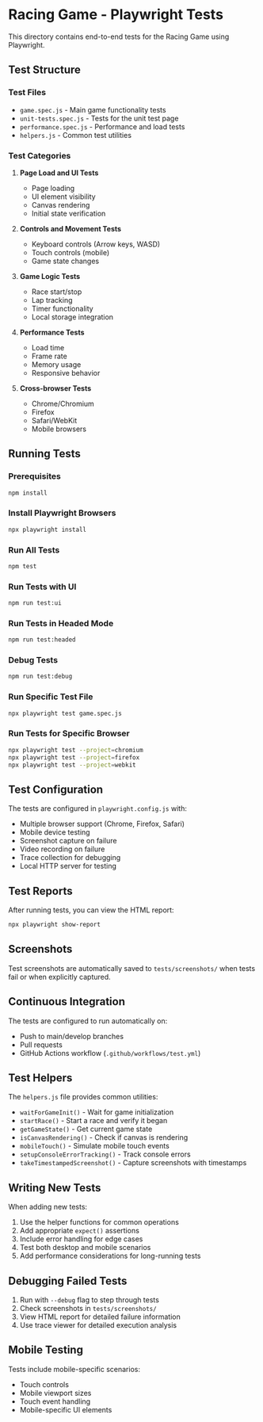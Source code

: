 # Racing Game - Playwright Tests

This directory contains end-to-end tests for the Racing Game using Playwright.

## Test Structure

### Test Files

- `game.spec.js` - Main game functionality tests
- `unit-tests.spec.js` - Tests for the unit test page
- `performance.spec.js` - Performance and load tests
- `helpers.js` - Common test utilities

### Test Categories

1. **Page Load and UI Tests**
   - Page loading
   - UI element visibility
   - Canvas rendering
   - Initial state verification

2. **Controls and Movement Tests**
   - Keyboard controls (Arrow keys, WASD)
   - Touch controls (mobile)
   - Game state changes

3. **Game Logic Tests**
   - Race start/stop
   - Lap tracking
   - Timer functionality
   - Local storage integration

4. **Performance Tests**
   - Load time
   - Frame rate
   - Memory usage
   - Responsive behavior

5. **Cross-browser Tests**
   - Chrome/Chromium
   - Firefox
   - Safari/WebKit
   - Mobile browsers

## Running Tests

### Prerequisites

```bash
npm install
```

### Install Playwright Browsers

```bash
npx playwright install
```

### Run All Tests

```bash
npm test
```

### Run Tests with UI

```bash
npm run test:ui
```

### Run Tests in Headed Mode

```bash
npm run test:headed
```

### Debug Tests

```bash
npm run test:debug
```

### Run Specific Test File

```bash
npx playwright test game.spec.js
```

### Run Tests for Specific Browser

```bash
npx playwright test --project=chromium
npx playwright test --project=firefox
npx playwright test --project=webkit
```

## Test Configuration

The tests are configured in `playwright.config.js` with:

- Multiple browser support (Chrome, Firefox, Safari)
- Mobile device testing
- Screenshot capture on failure
- Video recording on failure
- Trace collection for debugging
- Local HTTP server for testing

## Test Reports

After running tests, you can view the HTML report:

```bash
npx playwright show-report
```

## Screenshots

Test screenshots are automatically saved to `tests/screenshots/` when tests fail or when explicitly captured.

## Continuous Integration

The tests are configured to run automatically on:
- Push to main/develop branches
- Pull requests
- GitHub Actions workflow (`.github/workflows/test.yml`)

## Test Helpers

The `helpers.js` file provides common utilities:

- `waitForGameInit()` - Wait for game initialization
- `startRace()` - Start a race and verify it began
- `getGameState()` - Get current game state
- `isCanvasRendering()` - Check if canvas is rendering
- `mobileTouch()` - Simulate mobile touch events
- `setupConsoleErrorTracking()` - Track console errors
- `takeTimestampedScreenshot()` - Capture screenshots with timestamps

## Writing New Tests

When adding new tests:

1. Use the helper functions for common operations
2. Add appropriate `expect()` assertions
3. Include error handling for edge cases
4. Test both desktop and mobile scenarios
5. Add performance considerations for long-running tests

## Debugging Failed Tests

1. Run with `--debug` flag to step through tests
2. Check screenshots in `tests/screenshots/`
3. View HTML report for detailed failure information
4. Use trace viewer for detailed execution analysis

## Mobile Testing

Tests include mobile-specific scenarios:
- Touch controls
- Mobile viewport sizes
- Touch event handling
- Mobile-specific UI elements
